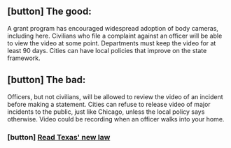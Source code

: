 ## [button] The good:
A grant program has encouraged widespread adoption of body cameras, including here. Civilians who file a complaint against an officer will be able to view the video at some point. Departments must keep the video for at least 90 days. Cities can have local policies that improve on the state framework.

## [button] The bad:
Officers, but not civilians, will be allowed to review the video of an incident before making a statement. Cities can refuse to release video of major incidents to the public, just like Chicago, unless the local policy says otherwise. Video could be recording when an officer walks into your home.

### [button] [Read Texas' new law](http://www.capitol.state.tx.us/tlodocs/84R/billtext/html/SB00158F.htm)

